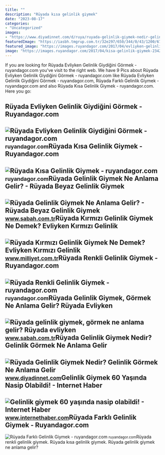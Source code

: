 ```yaml
---
title: ""
description: "Rüyada kısa gelinlik giymek"
date: "2023-08-17"
categories:
- "Uncategorized"
images:
- "https://www.diyadinnet.com/d/ruya/ruyada-gelinlik-giymek-nedir-gelinlik-gormek-ne-anlama-gelir-280.jpg"
featuredImage: "https://iasbh.tmgrup.com.tr/32e297/650/344/0/43/1200/672?u=https://isbh.tmgrup.com.tr/sbh/2020/03/23/ruyada-gelinlik-giymek-gormek-ne-anlama-gelir-ruyada-beyaz-evliyken-gelinlik-giymek-ruya-tabirleri-1584970976886.jpg"
featured_image: "https://images.ruyandagor.com/2017/04/evliyken-gelinlik-giydigini-gormek-2357.jpg"
image: "https://images.ruyandagor.com/2017/04/kisa-gelinlik-giymek-2342.jpg"
---
```


If you are looking for Rüyada Evliyken Gelinlik Giydiğini Görmek - ruyandagor.com you've visit to the right web. We have 9 Pics about Rüyada Evliyken Gelinlik Giydiğini Görmek - ruyandagor.com like Rüyada Evliyken Gelinlik Giydiğini Görmek - ruyandagor.com, Rüyada Farklı Gelinlik Giymek - ruyandagor.com and also Rüyada Kısa Gelinlik Giymek - ruyandagor.com. Here you go:

Rüyada Evliyken Gelinlik Giydiğini Görmek - Ruyandagor.com
----------------------------------------------------------

 ![Rüyada Evliyken Gelinlik Giydiğini Görmek - ruyandagor.com](https://images.ruyandagor.com/2017/04/evliyken-gelinlik-giydigini-gormek-2357.jpg) <small>ruyandagor.com</small>Rüyada Kısa Gelinlik Giymek - Ruyandagor.com
--------------------------------------------

 ![Rüyada Kısa Gelinlik Giymek - ruyandagor.com](https://images.ruyandagor.com/2017/04/kisa-gelinlik-giymek-2342.jpg) <small>ruyandagor.com</small>Rüyada Gelinlik Giymek Ne Anlama Gelir? - Rüyada Beyaz Gelinlik Giymek
----------------------------------------------------------------------

 ![Rüyada Gelinlik Giymek Ne Anlama Gelir? - Rüyada Beyaz Gelinlik Giymek](https://iasbh.tmgrup.com.tr/32e297/650/344/0/43/1200/672?u=https://isbh.tmgrup.com.tr/sbh/2020/03/23/ruyada-gelinlik-giymek-gormek-ne-anlama-gelir-ruyada-beyaz-evliyken-gelinlik-giymek-ruya-tabirleri-1584970976886.jpg) <small>www.sabah.com.tr</small>Rüyada Kırmızı Gelinlik Giymek Ne Demek? Evliyken Kırmızı Gelinlik
------------------------------------------------------------------

 ![Rüyada Kırmızı Gelinlik Giymek Ne Demek? Evliyken Kırmızı Gelinlik](https://i2.milimaj.com/i/milliyet/75/0x0/60a9ce74554282057cb16058.jpg) <small>www.milliyet.com.tr</small>Rüyada Renkli Gelinlik Giymek - Ruyandagor.com
----------------------------------------------

 ![Rüyada Renkli Gelinlik Giymek - ruyandagor.com](https://images.ruyandagor.com/2017/04/renkli-gelinlik-giymek-1428.jpg) <small>ruyandagor.com</small>Rüyada Gelinlik Giymek, Görmek Ne Anlama Gelir? Rüyada Evliyken
---------------------------------------------------------------

 ![Rüyada gelinlik giymek, görmek ne anlama gelir? Rüyada evliyken](https://iasbh.tmgrup.com.tr/30e779/650/344/0/0/767/403?u=https://isbh.tmgrup.com.tr/sbh/2020/06/27/ruyada-gelinlik-giymek-gormek-ne-anlama-gelir-ruyada-beyaz-evliyken-gelinlik-giymek-ruya-tabirleri-1593264054030.jpg) <small>www.sabah.com.tr</small>Rüyada Gelinlik Giymek Nedir? Gelinlik Görmek Ne Anlama Gelir
-------------------------------------------------------------

 ![Rüyada Gelinlik Giymek Nedir? Gelinlik Görmek Ne Anlama Gelir](https://www.diyadinnet.com/d/ruya/ruyada-gelinlik-giymek-nedir-gelinlik-gormek-ne-anlama-gelir-280.jpg) <small>www.diyadinnet.com</small>Gelinlik Giymek 60 Yaşında Nasip Olabildi! - Internet Haber
-----------------------------------------------------------

 ![Gelinlik giymek 60 yaşında nasip olabildi! - Internet Haber](https://img.internethaber.com/rcman/Cw1152h720q95gc/storage/files/images/2021/10/04/1e8f7bbccc6b61d2ab199290bf9bad2b-9Nbt_cover.jpg) <small>www.internethaber.com</small>Rüyada Farklı Gelinlik Giymek - Ruyandagor.com
----------------------------------------------

 ![Rüyada Farklı Gelinlik Giymek - ruyandagor.com](https://images.ruyandagor.com/2017/06/farkli-gelinlik-giymek-2243.jpg) <small>ruyandagor.com</small>Rüyada renkli gelinlik giymek. Rüyada kısa gelinlik giymek. Rüyada gelinlik giymek ne anlama gelir?
